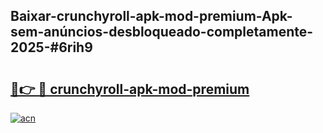 ## Baixar-crunchyroll-apk-mod-premium-Apk-sem-anúncios-desbloqueado-completamente-2025-#6rih9

# <h2><a href="https://ainizakaria.my?title=crunchyroll-apk-mod-premium&ref=22M">🔗👉 🔴 crunchyroll-apk-mod-premium</a></h2>

[![acn](https://github.com/user-attachments/assets/0f9c940e-d8b0-45ae-aac7-cd30a18b3e1c)](https://ainizakaria.my?title=crunchyroll-apk-mod-premium&ref=22M)

